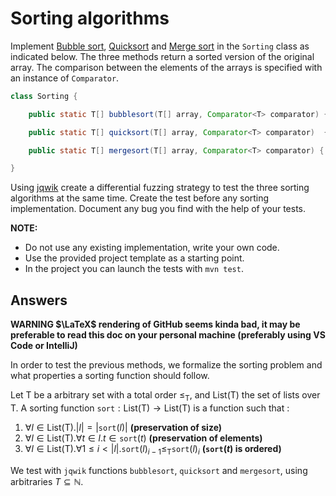 # Sorting algorithms

Implement [Bubble sort](https://en.wikipedia.org/wiki/Bubble_sort), [Quicksort](https://en.wikipedia.org/wiki/Quicksort) and [Merge sort](https://en.wikipedia.org/wiki/Merge_sort) in the `Sorting` class as indicated below. The three methods return a sorted version of the original array. The comparison between the elements of the arrays is specified with an instance of `Comparator`.

```java
class Sorting {

    public static T[] bubblesort(T[] array, Comparator<T> comparator) { ... }

    public static T[] quicksort(T[] array, Comparator<T> comparator)  { ... }

    public static T[] mergesort(T[] array, Comparator<T> comparator) { ... }

}
```

Using [jqwik](https://jqwik.net/) create a differential fuzzing strategy to test the three sorting algorithms at the same time. Create the test before any sorting implementation. Document any bug you find with the help of your tests.


**NOTE:** 
- Do not use any existing implementation, write your own code. 
- Use the provided project template as a starting point.
- In the project you can launch the tests with `mvn test`.

## Answers

**WARNING $\LaTeX$ rendering of GitHub seems kinda bad, it may be preferable to read this doc on your personal machine (preferably using VS Code or IntelliJ)**

In order to test the previous methods, we formalize the sorting problem and what properties a sorting function should follow.

Let $\text{T}$ be a arbitrary set with a total order $\leq_{\text{T}}$, and $\text{List(T)}$ the set of lists over $\text{T}$. A sorting function $\texttt{sort} : \text{List(T)} \to \text{List(T)}$ is a function such that :

1. $\forall l \in \text{List(T)}. |l| = |\texttt{sort}(l)|$ **(preservation of size)**
2. $\forall l \in \text{List(T)}. \forall t \in l. t \in \texttt{sort}(t)$ **(preservation of elements)**
3. $\forall l \in \text{List(T)}. \forall 1 \leq i \lt |l|. \texttt{sort}(l)_{i - 1} \leq_{\text{T}} \texttt{sort}(l)_i$ **($\texttt{sort}(t)$ is ordered)**

We test with `jqwik` functions `bubblesort`, `quicksort` and `mergesort`, using arbitraries $T \subseteq \mathbb{N}$.
